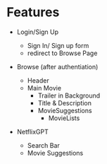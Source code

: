 # Features
- Login/Sign Up
  - Sign In/ Sign up form
  - redirect to Browse Page
- Browse (after authentiation)
  - Header
  - Main Movie
      - Trailer in Background
      - Title & Description
      - MovieSuggestions
         - MovieLists 

- NetflixGPT
  - Search Bar
  - Movie Suggestions 